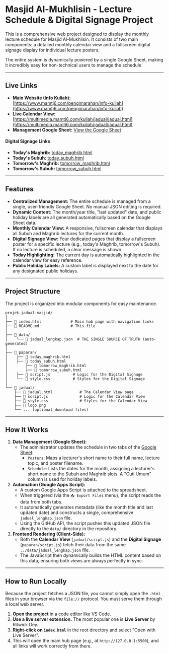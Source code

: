 # Masjid Al-Mukhlisin - Lecture Schedule & Digital Signage Project

This is a comprehensive web project designed to display the monthly lecture schedule for Masjid Al-Mukhlisin. It consists of two main components: a detailed monthly calendar view and a fullscreen digital signage display for individual lecture posters.

The entire system is dynamically powered by a single Google Sheet, making it incredibly easy for non-technical users to manage the schedule.

---

## Live Links

*   **Main Website (Info Kuliah):** [https://www.mamtj6.com/pengimarahan/info-kuliah](https://www.mamtj6.com/pengimarahan/info-kuliah)
*   **Live Calendar View:** [https://multimedia.mamtj6.com/kuliah/jadual/jadual.html](https://multimedia.mamtj6.com/kuliah/jadual/jadual.html)
*   **Management Google Sheet:** [View the Google Sheet](https://docs.google.com/spreadsheets/d/1WRbrMkfF_zwFi49j2p3sjebxcUoTbsDgWQxAxcuaUCw/edit?usp=sharing)

#### Digital Signage Links
*   **Today's Maghrib:** [today_maghrib.html](https://multimedia.mamtj6.com/kuliah/paparan/today_maghrib.html)
*   **Today's Subuh:** [today_subuh.html](https://multimedia.mamtj6.com/kuliah/paparan/today_subuh.html)
*   **Tomorrow's Maghrib:** [tomorrow_maghrib.html](https://multimedia.mamtj6.com/kuliah/paparan/tomorrow_maghrib.html)
*   **Tomorrow's Subuh:** [tomorrow_subuh.html](https://multimedia.mamtj6.com/kuliah/paparan/tomorrow_subuh.html)

---

## Features

*   **Centralized Management:** The entire schedule is managed from a single, user-friendly Google Sheet. No manual JSON editing is required.
*   **Dynamic Content:** The month/year title, "last updated" date, and public holiday labels are all generated automatically based on the Google Sheet data.
*   **Monthly Calendar View:** A responsive, fullscreen calendar that displays all Subuh and Maghrib lectures for the current month.
*   **Digital Signage View:** Four dedicated pages that display a fullscreen poster for a specific lecture (e.g., today's Maghrib, tomorrow's Subuh). If no lecture is scheduled, a clear message is shown.
*   **Today Highlighting:** The current day is automatically highlighted in the calendar view for easy reference.
*   **Public Holiday Labels:** A custom label is displayed next to the date for any designated public holidays.

---

## Project Structure

The project is organized into modular components for easy maintenance.

```
projek-jadual-masjid/
│
├── 📄 index.html             # Main hub page with navigation links
├── 📄 README.md              # This file
│
├── 📁 data/
│    └── 📄 jadual_lengkap.json  # THE SINGLE SOURCE OF TRUTH (auto-generated)
│
├── 📁 paparan/
│  	 ├── 📄 today_maghrib.html
│  	 ├── 📄 today_subuh.html
│   	 ├── 📄 tomorrow_maghrib.html
│   	 ├── 📄 tomorrow_subuh.html
│  	 ├── 📄 script.js          # Logic for the Digital Signage
│  	 └── 📄 style.css          # Styles for the Digital Signage
│
└── 📁 jadual/
    ├── 📄 jadual.html            # The Calendar View page
    ├── 📄 script.js              # Logic for the Calendar View
    ├── 📄 style.css              # Styles for the Calendar View
    ├── 📄 logo.png
    └── ... (optional download files)
```

---

## How It Works

1.  **Data Management (Google Sheet):**
    *   The administrator updates the schedule in two tabs of the [Google Sheet](https://docs.google.com/spreadsheets/d/1WRbrMkfF_zwFi49j2p3sjebxcUoTbsDgWQxAxcuaUCw/edit?usp=sharing):
        *   `Posters`: Maps a lecturer's short name to their full name, lecture topic, and poster filename.
        *   `Schedule`: Lists the dates for the month, assigning a lecturer's short name to the Subuh and Maghrib slots. A "Cuti Umum" column is used for holiday labels.
2.  **Automation (Google Apps Script):**
    *   A custom Google Apps Script is attached to the spreadsheet.
    *   When triggered (via the `📤 Export Files` menu), the script reads the data from both tabs.
    *   It automatically generates metadata (like the month title and last updated date) and constructs a single, comprehensive `jadual_lengkap.json` file.
    *   Using the GitHub API, the script pushes this updated JSON file directly to the `data/` directory in the repository.
3.  **Frontend Rendering (Client-Side):**
    *   Both the **Calendar View** (`jadual/script.js`) and the **Digital Signage** (`paparan/script.js`) fetch their data from the same `../data/jadual_lengkap.json` file.
    *   The JavaScript then dynamically builds the HTML content based on this data, ensuring both views are always perfectly in sync.

---

## How to Run Locally

Because the project fetches a JSON file, you cannot simply open the `.html` files in your browser via the `file://` protocol. You must serve them through a local web server.

1.  **Open the project** in a code editor like VS Code.
2.  **Use a live server extension.** The most popular one is **Live Server** by Ritwick Dey.
3.  **Right-click on `index.html`** in the root directory and select "Open with Live Server".
4.  This will open the main hub page (e.g., at `http://127.0.0.1:5500`), and all links will work correctly from there.
